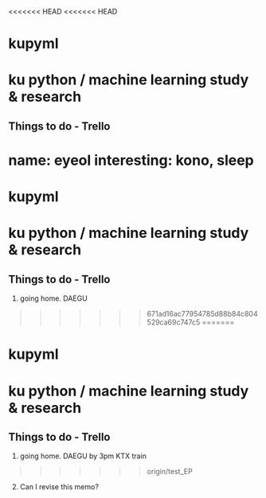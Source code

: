 <<<<<<< HEAD
<<<<<<< HEAD
# kupyml
ku python / machine learning study & research
===


Things to do -  Trello 
--
name: eyeol
interesting: kono, sleep
=======
# kupyml
ku python / machine learning study & research
===


Things to do -  Trello 
--

1. going home. DAEGU
>>>>>>> 671ad16ac77954785d88b84c804529ca69c747c5
=======
# kupyml
ku python / machine learning study & research
===


Things to do -  Trello 
--

1. going home. DAEGU by 3pm KTX train
>>>>>>> origin/test_EP

2. Can I revise this memo?